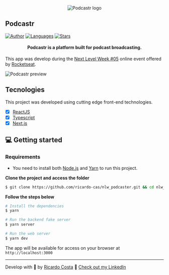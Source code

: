 <div align="center">
  <img src="https://raw.githubusercontent.com/josepholiveira/podcastr/main/.github/podcastr-logo.svg" alt="Podcastr logo">
</div>

## Podcastr

[![Author](https://img.shields.io/badge/author-ricardo-8257E5?style=flat-square)](https://github.com/ricardo-cas)
[![Languages](https://img.shields.io/github/languages/count/ricardo-cas/nlw_podcaster?color=%238257E5&style=flat-square)](#)
[![Stars](https://img.shields.io/github/stars/josepholiveira/podcastr?color=8257E5&style=flat-square)](https://github.com/josepholiveira/podcastr/stargazers)

<h4 align="center">
  Podcastr is a platform built for podcast broadcasting.
</h4>

This app was develop during the [Next Level Week #05](https://nextlevelweek.com/) online event offered by [Rocketseat](https://app.rocketseat.com.br/discover).

![Podcastr preview](https://raw.githubusercontent.com/josepholiveira/podcastr/main/.github/app-preview.png)

## Tecnologies

This project was developed using cutting edge front-end technologies.

- [x] [ReactJS](https://reactjs.org/)
- [x] [Typescript](https://www.typescriptlang.org/)
- [x] [Next.js](https://nextjs.org/)

## 💻 Getting started

### Requirements

- You need to install both [Node.js](https://nodejs.org/en/download/) and [Yarn](https://yarnpkg.com/) to run this project.

**Clone the project and access the folder**

```bash
$ git clone https://github.com/ricardo-cas/nlw_podcaster.git && cd nlw_podcaster
```

**Follow the steps below**

```bash
# Install the dependencies
$ yarn

# Run the backend fake server
$ yarn server

# Run the web server
$ yarn dev
```

The app will be available for access on your browser at `http://localhost:3000`

---

Develop with 💜 by [Ricardo Costa](https://ricardo.digital) 👋 [Check out my LinkedIn](https://www.linkedin.com/in/ricardocas/)
